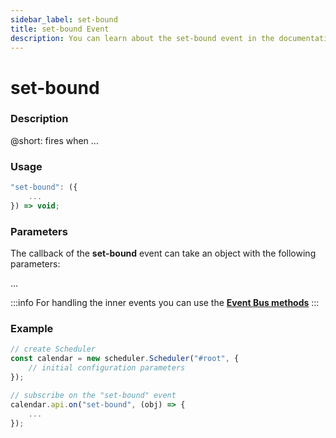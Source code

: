 ```yaml
---
sidebar_label: set-bound
title: set-bound Event
description: You can learn about the set-bound event in the documentation of the DHTMLX JavaScript Scheduler library. Browse developer guides and API reference, try out code examples and live demos, and download a free 30-day evaluation version of DHTMLX Scheduler.
---
```


# set-bound

### Description

@short: fires when ...

### Usage

~~~jsx {}
"set-bound": ({
	...	
}) => void;
~~~

### Parameters

The callback of the **set-bound** event can take an object with the following parameters:

...

:::info
For handling the inner events you can use the [**Event Bus methods**](api/api_overview.md/#event-bus-methods)
:::

### Example

~~~jsx {7-9}
// create Scheduler
const calendar = new scheduler.Scheduler("#root", {
	// initial configuration parameters
});

// subscribe on the "set-bound" event
calendar.api.on("set-bound", (obj) => {
	...
});
~~~
